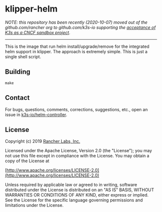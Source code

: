 klipper-helm
========

_NOTE: this repository has been recently (2020-10-07) moved out of the github.com/rancher org to github.com/k3s-io
supporting the [acceptance of K3s as a CNCF sandbox project](https://github.com/cncf/toc/pull/447)_.

---

This is the image that run helm install/upgrade/remove for the
integrated helm support in klipper.  The approach is extremely
simple. This is just a single shell script.

## Building

`make`

## Contact

For bugs, questions, comments, corrections, suggestions, etc., open an issue in
[k3s-io/helm-controller](//github.com/k3s-io/helm-controller/issues).

## License
Copyright (c) 2019 [Rancher Labs, Inc.](http://rancher.com)

Licensed under the Apache License, Version 2.0 (the "License");
you may not use this file except in compliance with the License.
You may obtain a copy of the License at

[http://www.apache.org/licenses/LICENSE-2.0](http://www.apache.org/licenses/LICENSE-2.0)

Unless required by applicable law or agreed to in writing, software
distributed under the License is distributed on an "AS IS" BASIS,
WITHOUT WARRANTIES OR CONDITIONS OF ANY KIND, either express or implied.
See the License for the specific language governing permissions and
limitations under the License.
